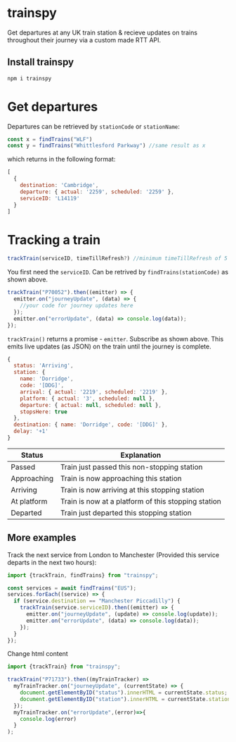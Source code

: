 # trainspy
Get departures at any UK train station & recieve updates on trains throughout their journey via a custom made RTT API.

## Install trainspy
```js
npm i trainspy
```
# Get departures
Departures can be retrieved by ```stationCode``` or ```stationName```:
```js
const x = findTrains("WLF")
const y = findTrains("Whittlesford Parkway") //same result as x
```
which returns in the following format:
```js
[
  {
    destination: 'Cambridge',
    departure: { actual: '2259', scheduled: '2259' },
    serviceID: 'L14119'
  }
]
```

# Tracking a train
```js
trackTrain(serviceID, timeTillRefresh?) //minimum timeTillRefresh of 5 seconds
```

You first need the ```serviceID```.
Can be retrived by ```findTrains(stationCode)``` as shown above.

```js
trackTrain("P70052").then((emitter) => {
  emitter.on("journeyUpdate", (data) => {
    //your code for journey updates here
  });
  emitter.on("errorUpdate", (data) => console.log(data));
});
```
```trackTrain()``` returns a promise - ```emitter```. Subscribe as shown above. 
This emits live updates (as JSON) on the train until the journey is complete.
```js
{
  status: 'Arriving',
  station: {
    name: 'Dorridge',
    code: '[DDG]',
    arrival: { actual: '2219', scheduled: '2219' },
    platform: { actual: '3', scheduled: null },
    departure: { actual: null, scheduled: null },
    stopsHere: true
  },
  destination: { name: 'Dorridge', code: '[DDG]' },
  delay: '+1'
}
```
| Status  | Explanation |
| ------------- | ------------- |
| Passed  | Train just passed this non-stopping station  |
| Approaching  | Train is now approaching this station  |
| Arriving  | Train is now arriving at this stopping station  |
| At platform  | Train is now at a platform of this stopping station  |
| Departed  | Train just departed this stopping station  |

## More examples
Track the next service from London to Manchester (Provided this service departs in the next two hours):
```js
import {trackTrain, findTrains} from "trainspy";

const services = await findTrains("EUS");
services.forEach((service) => {
  if (service.destination == "Manchester Piccadilly") {
    trackTrain(service.serviceID).then((emitter) => {
      emitter.on("journeyUpdate", (update) => console.log(update));
      emitter.on("errorUpdate", (data) => console.log(data));
    });
  }
});
```


Change html content
```js
import {trackTrain} from "trainspy";

trackTrain("P71733").then((myTrainTracker) =>
  myTrainTracker.on("journeyUpdate", (currentState) => {
    document.getElementByID("status").innerHTML = currentState.status;
    document.getElementByID("station").innerHTML = currentState.station.name;
  });
  myTrainTracker.on("errorUpdate",(error)=>{
    console.log(error)
  }
);
```
